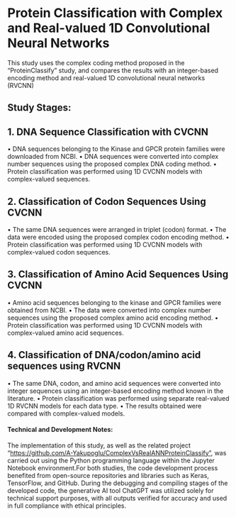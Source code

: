 # Protein Classification with Complex and Real-valued 1D Convolutional Neural Networks
This study uses the complex coding method proposed in the “ProteinClassify” study, and compares the results with an integer-based encoding method and real-valued 1D convolutional neural networks (RVCNN)
## Study Stages:
## 1. DNA Sequence Classification with CVCNN
• DNA sequences belonging to the Kinase and GPCR protein families were downloaded from NCBI.
• DNA sequences were converted into complex number sequences using the proposed complex DNA coding method.
• Protein classification was performed using 1D CVCNN models with complex-valued sequences.
## 2. Classification of Codon Sequences Using CVCNN
• The same DNA sequences were arranged in triplet (codon) format.
• The data were encoded using the proposed complex codon encoding method.
• Protein classification was performed using 1D CVCNN models with complex-valued codon sequences.
## 3. Classification of Amino Acid Sequences Using CVCNN
• Amino acid sequences belonging to the kinase and GPCR families were obtained from NCBI.
• The data were converted into complex number sequences using the proposed complex amino acid encoding method.
• Protein classification was performed using 1D CVCNN models with complex-valued amino acid sequences.
## 4. Classification of DNA/codon/amino acid sequences using RVCNN
• The same DNA, codon, and amino acid sequences were converted into integer sequences using an integer-based encoding method known in the literature.
• Protein classification was performed using separate real-valued 1D RVCNN models for each data type.
• The results obtained were compared with complex-valued models.

#### Technical and Development Notes:
The implementation of this study, as well as the related project “https://github.com/A-Yakupoglu/ComplexVsRealANNProteinClassify”, was carried out using the Python programming language within the Jupyter Notebook environment.For both studies, the code development process benefited from open-source repositories and libraries such as Keras, TensorFlow, and GitHub. During the debugging and compiling stages of the developed code, the generative AI tool ChatGPT was utilized solely for technical support purposes, with all outputs verified for accuracy and used in full compliance with ethical principles.
